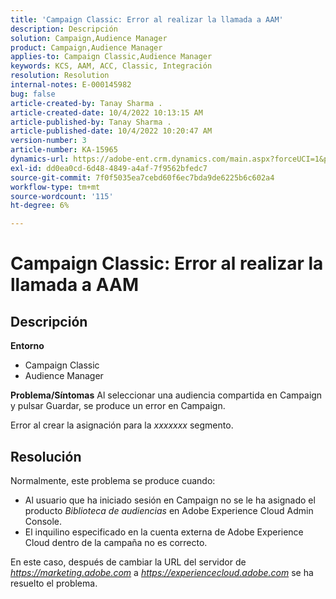 ```yaml
---
title: 'Campaign Classic: Error al realizar la llamada a AAM'
description: Descripción
solution: Campaign,Audience Manager
product: Campaign,Audience Manager
applies-to: Campaign Classic,Audience Manager
keywords: KCS, AAM, ACC, Classic, Integración
resolution: Resolution
internal-notes: E-000145982
bug: false
article-created-by: Tanay Sharma .
article-created-date: 10/4/2022 10:13:15 AM
article-published-by: Tanay Sharma .
article-published-date: 10/4/2022 10:20:47 AM
version-number: 3
article-number: KA-15965
dynamics-url: https://adobe-ent.crm.dynamics.com/main.aspx?forceUCI=1&pagetype=entityrecord&etn=knowledgearticle&id=a5fa2f27-cd43-ed11-bba2-0022480868ff
exl-id: dd0ea0cd-6d48-4849-a4af-7f9562bfedc7
source-git-commit: 7f0f5035ea7cebd60f6ec7bda9de6225b6c602a4
workflow-type: tm+mt
source-wordcount: '115'
ht-degree: 6%

---
```


# Campaign Classic: Error al realizar la llamada a AAM

## Descripción

<b>Entorno</b>
- Campaign Classic
- Audience Manager



<b>Problema/Síntomas</b>
Al seleccionar una audiencia compartida en Campaign y pulsar Guardar, se produce un error en Campaign.

Error al crear la asignación para la *xxxxxxx* segmento.


## Resolución


Normalmente, este problema se produce cuando:

- Al usuario que ha iniciado sesión en Campaign no se le ha asignado el producto *Biblioteca de audiencias* en Adobe Experience Cloud Admin Console.
- El inquilino especificado en la cuenta externa de Adobe Experience Cloud dentro de la campaña no es correcto.


En este caso, después de cambiar la URL del servidor de *https://marketing.adobe.com* a *https://experiencecloud.adobe.com* se ha resuelto el problema.
